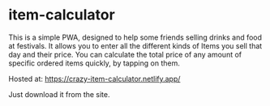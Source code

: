 # item-calculator

This is a simple PWA, designed to help some friends selling drinks and food at festivals. It allows you to enter all the different kinds of Items you sell that day and their price. You can calculate the total price of any amount of specific ordered items quickly, by tapping on them.

Hosted at: https://crazy-item-calculator.netlify.app/

Just download it from the site.
